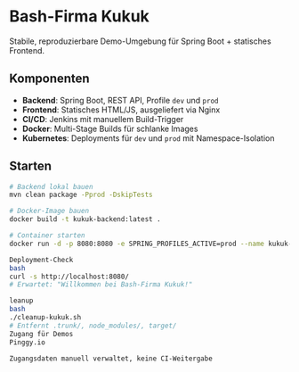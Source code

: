 # Bash-Firma Kukuk

Stabile, reproduzierbare Demo-Umgebung für Spring Boot + statisches Frontend.

## Komponenten

- **Backend**: Spring Boot, REST API, Profile `dev` und `prod`
- **Frontend**: Statisches HTML/JS, ausgeliefert via Nginx
- **CI/CD**: Jenkins mit manuellem Build-Trigger
- **Docker**: Multi-Stage Builds für schlanke Images
- **Kubernetes**: Deployments für `dev` und `prod` mit Namespace-Isolation

## Starten

```bash
# Backend lokal bauen
mvn clean package -Pprod -DskipTests

# Docker-Image bauen
docker build -t kukuk-backend:latest .

# Container starten
docker run -d -p 8080:8080 -e SPRING_PROFILES_ACTIVE=prod --name kukuk-prod kukuk-backend:latest

Deployment-Check
bash
curl -s http://localhost:8080/
# Erwartet: "Willkommen bei Bash-Firma Kukuk!"

leanup
bash
./cleanup-kukuk.sh
# Entfernt .trunk/, node_modules/, target/
Zugang für Demos
Pinggy.io

Zugangsdaten manuell verwaltet, keine CI-Weitergabe



